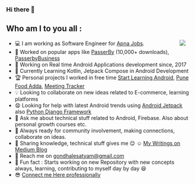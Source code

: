 ### Hi there 👋
## Who am I to you all :

<img align="right" src="https://media.giphy.com/media/Lmy23L3RkJ0sEWokRN/giphy.gif" hspace="20"/>

 * :computer: I am working as Software Engineer for [Apna Jobs](https://apna.co/).
 * :email: Worked on popular apps like [PasserBy](https://play.google.com/store/apps/details?id=biz.fyra.passerby&hl=en_IN) (10,000+ downloads), [PasserbyBusiness](https://play.google.com/store/apps/details?id=biz.fyra.bookapp&hl=en_IN) 
 * :calendar: Working on Real time Android Applications development since, 2017
 * :beginner: Currently Learning Kotlin, Jetpack Compose in Android Development
 * :trophy: Personal projects I worked in free time [Start Learning Android](https://play.google.com/store/apps/details?id=edu.learning.startlearingandroid),
            [Pune Food Adda](https://play.google.com/store/apps/details?id=com.satyam.foodadda), [Meeting Tracker](https://play.google.com/store/apps/details?id=com.help.meetingtracker)
* :bulb: Looking to collaborate on new ideas related to E-commerce, learning platforms
* :anguished: Looking for help with latest Android trends using [Android Jetpack](https://developer.android.com/jetpack) also [Python Django Framework](https://www.djangoproject.com/)
* :speech_balloon: Ask me about technical stuff related to Android, Firebase. Also about personal growth courses etc.
* :briefcase: Always ready for community involvement, making connections, collaborate on ideas.
* :pencil: Sharing knowledge, technical stuff gives me :relieved: :relaxed: [My Writings on Medium Blog](https://medium.com/@gondhalesatyam_28082) 
* :email: Reach me on gondhalesatyam@gmail.com
* :dizzy: Fun fact : Starts working on new Repository with new concepts always, learning, contributing to myself day by day :satisfied: 
* :sunglasses: [Connect me Here professionally](https://www.linkedin.com/in/satyam-gondhale/)

<!--
**SatyamGondhale/SatyamGondhale** is a ✨ _special_ ✨ repository because its `README.md` (this file) appears on your GitHub profile.

Here are some ideas to get you started:

```html :bowtie: ```

- 🔭 I’m currently working on ...
- 🌱 I’m currently learning ...
- 👯 I’m looking to collaborate on ...
- 🤔 I’m looking for help with ...
- 💬 Ask me about ...
- 📫 How to reach me: ...
- 😄 Pronouns: ...
- ⚡ Fun fact: ...
-->
